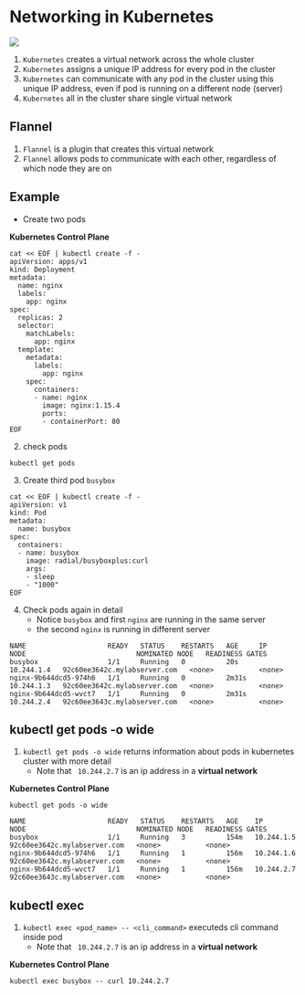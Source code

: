 # Networking in Kubernetes

<img src="https://user-images.githubusercontent.com/6856382/221389626-139bd225-9fcc-4ad5-8a44-efc0218ad442.png" />

1. `Kubernetes` creates a virtual network across the whole cluster
2. `Kubernetes` assigns a unique IP address for every pod in the cluster
3. `Kubernetes` can communicate with any pod in the cluster using this unique IP address, even if pod is running on a different node (server)
3. `Kubernetes` all in the cluster share single virtual network


## Flannel

1. `Flannel` is a plugin that creates this virtual network
2. `Flannel` allows pods to communicate with each other, regardless of which node they are on


## Example

- Create two pods

**Kubernetes Control Plane**
```
cat << EOF | kubectl create -f -
apiVersion: apps/v1
kind: Deployment
metadata:
  name: nginx
  labels:
    app: nginx
spec:
  replicas: 2
  selector:
    matchLabels:
      app: nginx
  template:
    metadata:
      labels:
        app: nginx
    spec:
      containers:
      - name: nginx
        image: nginx:1.15.4
        ports:
        - containerPort: 80
EOF
```

2. check pods

```
kubectl get pods
```

3. Create third pod `busybox`

```
cat << EOF | kubectl create -f -
apiVersion: v1
kind: Pod
metadata:
  name: busybox
spec:
  containers:
  - name: busybox
    image: radial/busyboxplus:curl
    args:
    - sleep
    - "1000"
EOF
```

4. Check pods again in detail
    - Notice `busybox` and first `nginx` are running in the same server
    - the second `nginx` is running in different server

```
NAME                    READY   STATUS    RESTARTS   AGE     IP           NODE                           NOMINATED NODE   READINESS GATES
busybox                 1/1     Running   0          20s     10.244.1.4   92c60ee3642c.mylabserver.com   <none>           <none>
nginx-9b644dcd5-974h6   1/1     Running   0          2m31s   10.244.1.3   92c60ee3642c.mylabserver.com   <none>           <none>
nginx-9b644dcd5-wvct7   1/1     Running   0          2m31s   10.244.2.4   92c60ee3643c.mylabserver.com   <none>           <none>
```

## kubectl get pods -o wide
1. `kubectl get pods -o wide` returns information about pods in kubernetes cluster with more detail
    - Note that ` 10.244.2.7` is an ip address in a **virtual network**

**Kubernetes Control Plane**
```
kubectl get pods -o wide
```

```
NAME                    READY   STATUS    RESTARTS   AGE    IP           NODE                           NOMINATED NODE   READINESS GATES
busybox                 1/1     Running   3          154m   10.244.1.5   92c60ee3642c.mylabserver.com   <none>           <none>
nginx-9b644dcd5-974h6   1/1     Running   1          156m   10.244.1.6   92c60ee3642c.mylabserver.com   <none>           <none>
nginx-9b644dcd5-wvct7   1/1     Running   1          156m   10.244.2.7   92c60ee3643c.mylabserver.com   <none>           <none>
```


## kubectl exec 
1. `kubectl exec <pod_name> -- <cli_command>` executeds cli command inside pod
    - Note that ` 10.244.2.7` is an ip address in a **virtual network**

**Kubernetes Control Plane**
```
kubectl exec busybox -- curl 10.244.2.7
```

